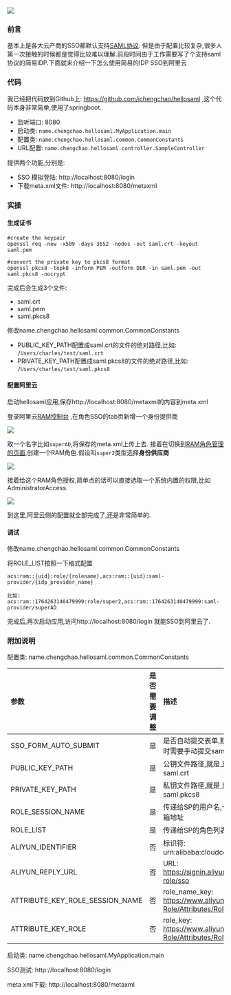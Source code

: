 ![](https://chengchaosite.oss-cn-hangzhou.aliyuncs.com/resource-container/blog/2021_01_05_14_28_1609828107288.png)

### 前言

基本上是各大云产商的SSO都默认支持[SAML协议](https://en.wikipedia.org/wiki/Security_Assertion_Markup_Language). 但是由于配置比较复杂,很多人第一次接触的时候都是觉得比较难以理解.前段时间由于工作需要写了个支持saml协议的简易IDP.下面就来介绍一下怎么使用简易的IDP SSO到阿里云



### 代码

我已经把代码放到Github上: https://github.com/ichengchao/hellosaml ,这个代码本身非常简单,使用了springboot.

- 监听端口: 8080
- 启动类: `name.chengchao.hellosaml.MyApplication.main`
- 配置类: `name.chengchao.hellosaml.common.CommonConstants`
- URL配置: `name.chengchao.hellosaml.controller.SampleController`

提供两个功能,分别是:

- SSO 模拟登陆: http://localhost:8080/login
- 下载meta.xml文件: http://localhost:8080/metaxml

### 实操

#### 生成证书

```shell
#create the keypair
openssl req -new -x509 -days 3652 -nodes -out saml.crt -keyout saml.pem

#convert the private key to pkcs8 format
openssl pkcs8 -topk8 -inform PEM -outform DER -in saml.pem -out saml.pkcs8 -nocrypt
```

完成后会生成3个文件:

- saml.crt
- saml.pem
- saml.pkcs8

修改name.chengchao.hellosaml.common.CommonConstants

- PUBLIC_KEY_PATH配置成saml.crt的文件的绝对路径,比如: `/Users/charles/test/saml.crt`
- PRIVATE_KEY_PATH配置成saml.pkcs8的文件的绝对路径,比如: `/Users/charles/test/saml.pkcs8`

#### 配置阿里云

启动hellosaml应用,保存http://localhost:8080/metaxml的内容到meta.xml  

登录阿里云[RAM控制台](https://ram.console.aliyun.com/providers) ,在角色SSO的tab页新增一个身份提供商

![](https://chengchaosite.oss-cn-hangzhou.aliyuncs.com/resource-container/blog/2021_01_05_14_29_1609828150113.png)

取一个名字比如`superAD`,将保存的meta.xml上传上去. 接着在切换到[RAM角色管理的页面](https://ram.console.aliyun.com/roles),创建一个RAM角色.假设叫`super2`类型选择**身份供应商**

![](https://chengchaosite.oss-cn-hangzhou.aliyuncs.com/resource-container/blog/2020_09_30_14_50_1601448633028.png)

接着给这个RAM角色授权,简单点的话可以直接选取一个系统内置的权限,比如AdministratorAccess.

![](https://chengchaosite.oss-cn-hangzhou.aliyuncs.com/resource-container/blog/2021_01_05_14_30_1609828231988.png)

到这里,阿里云侧的配置就全部完成了,还是非常简单的.

#### 调试

修改name.chengchao.hellosaml.common.CommonConstants

将ROLE_LIST按照一下格式配置

```
acs:ram::{uid}:role/{rolename},acs:ram::{uid}:saml-provider/{idp_provider_name}

比如: acs:ram::1764263140479999:role/super2,acs:ram::1764263140479999:saml-provider/superAD
```

完成后,再次启动应用,访问http://localhost:8080/login 就能SSO到阿里云了.



### 附加说明

配置类: name.chengchao.hellosaml.common.CommonConstants 

| 参数                            | 是否需要调整 | 描述                                                         |
| :------------------------------ | :----------: | :----------------------------------------------------------- |
| SSO_FORM_AUTO_SUBMIT            |      是      | 是否自动提交表单,默认为false.测试时需要手动提交saml表单      |
| PUBLIC_KEY_PATH                 |      是      | 公钥文件路径,就是上面生成的saml.crt                          |
| PRIVATE_KEY_PATH                |      是      | 私钥文件路径,就是上面生成的saml.pkcs8                        |
| ROLE_SESSION_NAME               |      是      | 传递给SP的用户名,一般是公司的邮箱地址                        |
| ROLE_LIST                       |      是      | 传递给SP的角色列表,支持多个角色                              |
| ALIYUN_IDENTIFIER               |      否      | 标识符: urn:alibaba:cloudcomputing                           |
| ALIYUN_REPLY_URL                |      否      | URL: https://signin.aliyun.com/saml-role/sso                 |
| ATTRIBUTE_KEY_ROLE_SESSION_NAME |      否      | role_name_key: https://www.aliyun.com/SAML-Role/Attributes/RoleSessionName |
| ATTRIBUTE_KEY_ROLE              |      否      | role_key: https://www.aliyun.com/SAML-Role/Attributes/Role   |

启动类: name.chengchao.hellosaml.MyApplication.main

SSO测试: http://localhost:8080/login

meta xml下载:  http://localhost:8080/metaxml